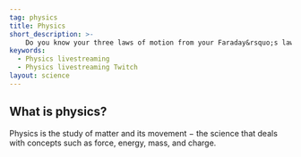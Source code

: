 ```yaml
---
tag: physics
title: Physics
short_description: >-
    Do you know your three laws of motion from your Faraday&rsquo;s law of induction?
keywords:
  - Physics livestreaming
  - Physics livestreaming Twitch
layout: science
---
```

## What is physics?

Physics is the study of matter and its movement &minus; the science that deals with concepts such as force, energy, mass, and charge.
